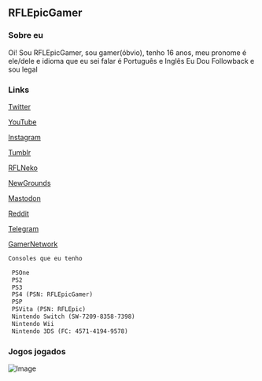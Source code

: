 ## RFLEpicGamer

### Sobre eu

Oi! Sou RFLEpicGamer, sou gamer(óbvio), tenho 16 anos, meu pronome é ele/dele e idioma que eu sei falar é Português e Inglês Eu Dou Followback e sou legal

### Links

[Twitter](https://twitter.com/RFLEpicGamer)

[YouTube](https://www.youtube.com/channel/UCz4KwpF2O0e1fdXfMk9zuTA)

[Instagram](https://www.instagram.com/rflepicgamer/)

[Tumblr](https://rflepicgamer.tumblr.com/)

[RFLNeko](https://twitter.com/RFLNeko)

[NewGrounds](https://rflepicgamer.newgrounds.com/)

[Mastodon](https://mastodon.online/@RFLEpicGamer)

[Reddit](https://reddit.com/u/loopgames001)

[Telegram](https://t.me/rflepicgamer)

[GamerNetwork](https://gamernetwork.gg/profile/rflepic/)

```markdown
Consoles que eu tenho

 PSOne
 PS2
 PS3
 PS4 (PSN: RFLEpicGamer)
 PSP
 PSVita (PSN: RFLEpic)
 Nintendo Switch (SW-7209-8358-7398)
 Nintendo Wii
 Nintendo 3DS (FC: 4571-4194-9578)
```

### Jogos jogados

![Image](https://card.exophase.com/2/0/120742.png?1634947963)